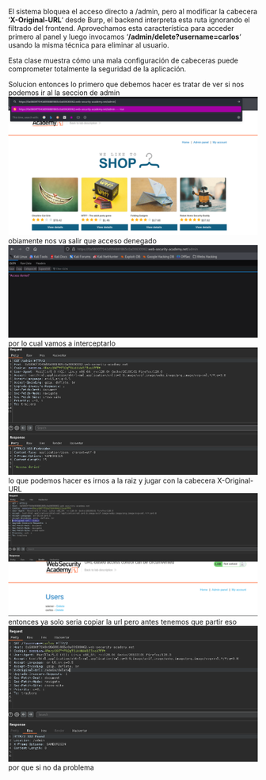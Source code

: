 El sistema bloquea el acceso directo a /admin, pero al modificar la cabecera ‘**X-Original-URL**‘ desde Burp, el backend interpreta esta ruta ignorando el filtrado del frontend. Aprovechamos esta característica para acceder primero al panel y luego invocamos ‘**/admin/delete?username=carlos**‘ usando la misma técnica para eliminar al usuario.

Esta clase muestra cómo una mala configuración de cabeceras puede comprometer totalmente la seguridad de la aplicación.

Solucion
entonces lo primero que debemos hacer es tratar de ver si nos podemos ir al la seccion de admin
![Pasted_image_20250815185957.png](Imagenes/Pasted_image_20250815185957.png)
obiamente nos va salir que acceso denegado
![Pasted_image_20250815190038.png](Imagenes/Pasted_image_20250815190038.png)
por lo cual vamos a interceptarlo
![Pasted_image_20250815190151.png](Imagenes/Pasted_image_20250815190151.png)
lo que podemos hacer es irnos a la raiz y jugar con la cabecera X-Original-URL
![Pasted_image_20250815190613.png](Imagenes/Pasted_image_20250815190613.png)
entonces ya solo seria copiar la url pero antes tenemos que partir eso
![Pasted_image_20250815190809.png](Imagenes/Pasted_image_20250815190809.png)
por que si no da problema

